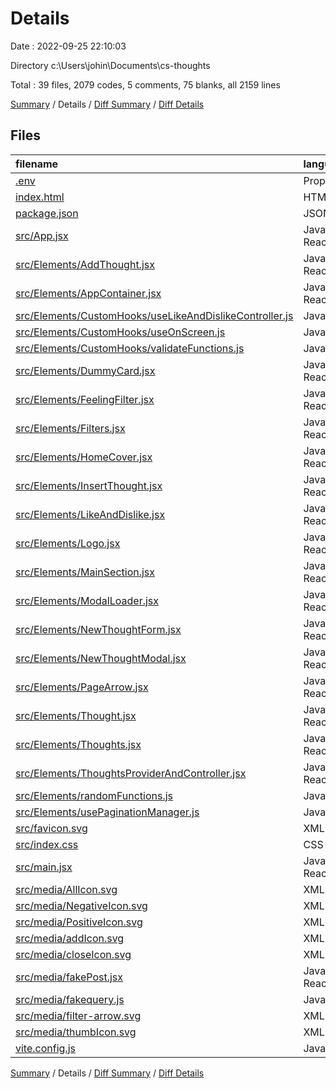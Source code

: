 # Details

Date : 2022-09-25 22:10:03

Directory c:\\Users\\johin\\Documents\\cs-thoughts

Total : 39 files,  2079 codes, 5 comments, 75 blanks, all 2159 lines

[Summary](results.md) / Details / [Diff Summary](diff.md) / [Diff Details](diff-details.md)

## Files
| filename | language | code | comment | blank | total |
| :--- | :--- | ---: | ---: | ---: | ---: |
| [.env](/.env) | Properties | 1 | 0 | 0 | 1 |
| [index.html](/index.html) | HTML | 13 | 0 | 1 | 14 |
| [package.json](/package.json) | JSON | 29 | 0 | 1 | 30 |
| [src/App.jsx](/src/App.jsx) | JavaScript React | 28 | 0 | 3 | 31 |
| [src/Elements/AddThought.jsx](/src/Elements/AddThought.jsx) | JavaScript React | 73 | 0 | 1 | 74 |
| [src/Elements/AppContainer.jsx](/src/Elements/AppContainer.jsx) | JavaScript React | 33 | 0 | 2 | 35 |
| [src/Elements/CustomHooks/useLikeAndDislikeController.js](/src/Elements/CustomHooks/useLikeAndDislikeController.js) | JavaScript | 33 | 0 | 2 | 35 |
| [src/Elements/CustomHooks/useOnScreen.js](/src/Elements/CustomHooks/useOnScreen.js) | JavaScript | 19 | 0 | 2 | 21 |
| [src/Elements/CustomHooks/validateFunctions.js](/src/Elements/CustomHooks/validateFunctions.js) | JavaScript | 16 | 1 | 2 | 19 |
| [src/Elements/DummyCard.jsx](/src/Elements/DummyCard.jsx) | JavaScript React | 89 | 0 | 4 | 93 |
| [src/Elements/FeelingFilter.jsx](/src/Elements/FeelingFilter.jsx) | JavaScript React | 112 | 0 | 1 | 113 |
| [src/Elements/Filters.jsx](/src/Elements/Filters.jsx) | JavaScript React | 71 | 0 | 3 | 74 |
| [src/Elements/HomeCover.jsx](/src/Elements/HomeCover.jsx) | JavaScript React | 39 | 0 | 3 | 42 |
| [src/Elements/InsertThought.jsx](/src/Elements/InsertThought.jsx) | JavaScript React | 101 | 0 | 1 | 102 |
| [src/Elements/LikeAndDislike.jsx](/src/Elements/LikeAndDislike.jsx) | JavaScript React | 66 | 0 | 2 | 68 |
| [src/Elements/Logo.jsx](/src/Elements/Logo.jsx) | JavaScript React | 34 | 0 | 2 | 36 |
| [src/Elements/MainSection.jsx](/src/Elements/MainSection.jsx) | JavaScript React | 28 | 0 | 2 | 30 |
| [src/Elements/ModalLoader.jsx](/src/Elements/ModalLoader.jsx) | JavaScript React | 57 | 0 | 1 | 58 |
| [src/Elements/NewThoughtForm.jsx](/src/Elements/NewThoughtForm.jsx) | JavaScript React | 205 | 0 | 6 | 211 |
| [src/Elements/NewThoughtModal.jsx](/src/Elements/NewThoughtModal.jsx) | JavaScript React | 172 | 0 | 1 | 173 |
| [src/Elements/PageArrow.jsx](/src/Elements/PageArrow.jsx) | JavaScript React | 54 | 0 | 1 | 55 |
| [src/Elements/Thought.jsx](/src/Elements/Thought.jsx) | JavaScript React | 82 | 0 | 3 | 85 |
| [src/Elements/Thoughts.jsx](/src/Elements/Thoughts.jsx) | JavaScript React | 187 | 1 | 6 | 194 |
| [src/Elements/ThoughtsProviderAndController.jsx](/src/Elements/ThoughtsProviderAndController.jsx) | JavaScript React | 96 | 2 | 3 | 101 |
| [src/Elements/randomFunctions.js](/src/Elements/randomFunctions.js) | JavaScript | 13 | 0 | 1 | 14 |
| [src/Elements/usePaginationManager.js](/src/Elements/usePaginationManager.js) | JavaScript | 38 | 0 | 4 | 42 |
| [src/favicon.svg](/src/favicon.svg) | XML | 15 | 0 | 1 | 16 |
| [src/index.css](/src/index.css) | CSS | 46 | 0 | 2 | 48 |
| [src/main.jsx](/src/main.jsx) | JavaScript React | 8 | 0 | 2 | 10 |
| [src/media/AllIcon.svg](/src/media/AllIcon.svg) | XML | 3 | 0 | 1 | 4 |
| [src/media/NegativeIcon.svg](/src/media/NegativeIcon.svg) | XML | 3 | 0 | 1 | 4 |
| [src/media/PositiveIcon.svg](/src/media/PositiveIcon.svg) | XML | 3 | 0 | 1 | 4 |
| [src/media/addIcon.svg](/src/media/addIcon.svg) | XML | 3 | 0 | 1 | 4 |
| [src/media/closeIcon.svg](/src/media/closeIcon.svg) | XML | 3 | 0 | 1 | 4 |
| [src/media/fakePost.jsx](/src/media/fakePost.jsx) | JavaScript React | 15 | 0 | 1 | 16 |
| [src/media/fakequery.js](/src/media/fakequery.js) | JavaScript | 280 | 0 | 2 | 282 |
| [src/media/filter-arrow.svg](/src/media/filter-arrow.svg) | XML | 3 | 0 | 1 | 4 |
| [src/media/thumbIcon.svg](/src/media/thumbIcon.svg) | XML | 3 | 0 | 1 | 4 |
| [vite.config.js](/vite.config.js) | JavaScript | 5 | 1 | 2 | 8 |

[Summary](results.md) / Details / [Diff Summary](diff.md) / [Diff Details](diff-details.md)